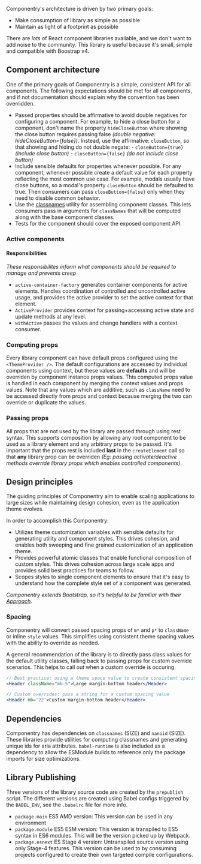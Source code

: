Componentry's architecture is driven by two primary goals:

- Make consumption of library as simple as possible
- Maintain as light of a footprint as possible

There are _lots_ of React component libraries available, and we don't want to
add noise to the community. This library is useful because it's small, simple
and compatible with Boostrap v4.

## Component architecture

One of the primary goals of Componentry is a simple, consistent API for all
components. The following expectations should be met for all components, and if
not documentation should explain why the convention has been overridden.

- Passed properties should be affirmative to avoid double negatives for
  configuring a component. For example, to hide a close button for a component,
  don't name the property `hideCloseButton` where showing the close button
  requires passing false _(double negative: hideCloseButton={false})_. Instead,
  use the affirmative: `closeButton`, so that showing and hiding do not double
  negate: - `closeButton={true}` _(include close button)_ -
  `closeButton={false}` _(do not include close button)_
- Include sensible defaults for properties whenever possible. For any component,
  whenever possible create a default value for each property reflecting the most
  common use case. For example, modals usually have close buttons, so a modal's
  property `closeButton` should be defaulted to true. Then consumers can pass
  `closeButton={false}` only when they need to disable common behavior.
- Use the [classnames](https://github.com/JedWatson/classnames) utility for
  assembling component classes. This lets consumers pass in arguments for
  `classNames` that will be computed along with the base component classes.
- Tests for the component should cover the exposed component API.

### Active components

#### Responsibilities

_These responsibilites inform what components should be required to manage and
prevents creep_

- `active-container-factory` generates container components for active elements.
  Handles coordination of controlled and uncontrolled active usage, and provides
  the active provider to set the active context for that element.
- `ActiveProvider` provides context for passing+accessing active state and
  update methods at any level.
- `withActive` passes the values and change handlers with a context consumer.

### Computing props

Every library component can have default props configured using the
`<ThemeProvider />`. The default configurations are accessed by individual
components using context, but these values are **defaults** and will be
overriden by component instance props values. This computed props value is
handled in each component by merging the context values and props values. Note
that any values which are additive, such as `className` need to be accessed
directly from props and context because merging the two can override or
duplicate the values.

### Passing props

All props that are not used by the library are passed through using rest syntax.
This supports composition by allowing any root component to be used as a library
element and any arbitrary props to be passed. It's important that the props rest
is included **last** in the `createElement` call so that **any** library prop
can be overriden _(Eg: passing activate/deactive methods override library props
which enables controlled components)_.

## Design principles

<p class="lead">
  The guiding principles of Componentry aim to enable scaling applications
  to large sizes while maintaining design cohesion, even as the application
  theme evolves.
</p>

In order to accomplish this Componentry:

- Utilizes theme customization variables with sensible defaults for generating
  utility and component styles. This drives cohesion, and enables both sweeping
  and fine grained customization of an application theme.
- Provides powerful atomic classes that enable functional composition of custom
  styles. This drives cohesion across large scale apps and provides solid best
  practices for teams to follow.
- Scopes styles to single component elements to ensure that it's easy to
  understand how the complete style set of a component was generated.

_Componentry extends Bootstrap, so it's helpful to be familiar with their
[Approach][]._

### Spacing

Componentry will convert passed spacing props of `m*` and `p*` to `className` or inline `style`
values. This simplifies using consistent theme spacing values with the ability to override
as needed.

A general recommendation of the library is to directly pass class values for the
default utility classes, falling back to passing props for custom override
scenarios. This helps to call out when a custom override is occuring.

```jsx
// Best practice: using a theme space value to create consistent spacing
<Header className="mb-5">Large margin-bottom header</Header>

// Custom overrides: pass a string for a custom spacing value
<Header mb='22'>Custom margin-bottom header</Header>
```

## Dependencies

Componentry has dependencies on `classnames` (SIZE) and `nanoid` (SIZE). These
libraries provide utilities for computing classnames and generating unique ids
for aria attributes. `babel-runtime` is also included as a dependency to allow
the ESModule builds to reference only the package imports for size
optimizations.

## Library Publishing

Three versions of the library source code are created by the `prepublish`
script. The different versions are created using Babel configs triggered by the
`BABEL_ENV`, see the `.babelrc` file for more info.

- `package.main` ES5 AMD version: This version can be used in any environment
- `package.module` ES5 ESM version: This version is transpiled to ES5 syntax in
  ES6 modules. This will be the version picked up by Webpack.
- `package.esnext` ES Stage 4 version: Untranspiled source version using only
  Stage-4 features. This version can be used to by consuming projects configured
  to create their own targeted compile configurations.

<!-- Link -->

[approach]: https://getbootstrap.com/docs/4.0/extend/approach/
